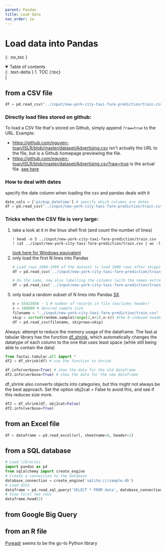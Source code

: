 ```yaml
---
parent: Pandas 
title: Load data 
nav_order: 1a 
---
```


# Load data into Pandas
{: .no_toc } 
<details open markdown="block"> 
  <summary> 
    Table of contents 
  </summary> 
  {: .text-delta } 
1. TOC 
{:toc} 
</details>] 

## from a CSV file
```python
df = pd.read_csv("../input/new-york-city-taxi-fare-prediction/train.csv")
```

### Directly load files stored on github:
To load a CSV file that's stored on Github, simply append ``?raw=true`` to the URL. 
Example: 
- https://github.com/nguyen-toan/ISLR/blob/master/dataset/Advertising.csv isn't actually the URL to the file, but is a Github homepage previewing the file. 	
- https://github.com/nguyen-toan/ISLR/blob/master/dataset/Advertising.csv?raw=true is the actual file. [see here](https://stackoverflow.com/questions/55240330/how-to-read-csv-file-from-github-using-pandas)

### How to deal with dates
specify the date column when loading the csv and pandas deals with it

```python
date_cols = ['pickup_datetime'] # specify which columns are dates
df = pd.read_csv("../input/new-york-city-taxi-fare-prediction/train.csv", parse_dates = date_cols)
```

### Tricks when the CSV file is very large:
1. take a look at it in the linux shell first (and count the number of lines) 
	```shell 
	! head -n 5 ../input/new-york-city-taxi-fare-prediction/train.csv
	! cat ../input/new-york-city-taxi-fare-prediction/train.csv | wc -l
	```
	[look here for Windows equivalent](https://superuser.com/questions/959036/what-is-the-windows-equivalent-of-wc-l)
2. only load the first N lines into Pandas
	```python
	# Load rows 1000-1999 of the dataset (= load 1000 rows after skipping the first 1000)
	df = pd.read_csv('../input/new-york-city-taxi-fare-prediction/train.csv', sep=',', skiprows= 1000, nrows=1000)

	# Do the same, now also labelling the columns (with the names extracted from the unix shell)
	df = pd.read_csv('../input/new-york-city-taxi-fare-prediction/train.csv', names=['key','fare_amount','pickup_datetime','pickup_longitude','pickup_latitude','dropoff_longitude','dropoff_latitude','passenger_count'], sep=',', skiprows= 1000, nrows=1000)
	```
3. only load a random subset of N lines into Pandas [SX](https://stackoverflow.com/questions/22258491/read-a-small-random-sample-from-a-big-csv-file-into-a-python-data-frame)
	```python
	n = 55423856 - 1 # number of records in file (excludes header)
	s = 100000 # desired sample size
	filename = "../input/new-york-city-taxi-fare-prediction/train.csv" 
	skip = sorted(random.sample(range(1,n+1),n-s)) #the 0-indexed header will not be included in the skip list
	df = pd.read_csv(filename, skiprows=skip)
	```

Always: attempt to reduce the memory usage of the dataframe. The fast.ai tabular library has the function [df_shrink](https://docs.fast.ai/tabular.core.html#df_shrink), which automatically changes the datatype of each column to the one that uses least space (while still being able to contain the data)

```python
from fastai.tabular.all import *
df2 = df_shrink(df) # use the function to shrink

df.info(verbose=True) # show the data for the old dataframe
df2.info(verbose=True) # show the data for the new dataframe
```

df_shrink also converts objects into categories, but this might not always be the best approach. Set the option obj2cat = False to avoid this, and see if this reduces size more. 
``` python
df2 = df_shrink(df, obj2cat=False)
df2.info(verbose=True)
```



## from an Excel file
```python
df = dataframe = pd.read_excel(url, sheetname=0, header=1)
```


## from a SQL database
``` python
# Load libraries
import pandas as pd
from sqlalchemy import create_engine
# Create a connection to the database
database_connection = create_engine('sqlite:///sample.db')
# Load data
dataframe = pd.read_sql_query('SELECT * FROM data', database_connection)
# View first two rows
dataframe.head(2)
```

## from Google Big Query


## from an R file
[Pyreadr](https://github.com/ofajardo/pyreadr) seems to be the go-to Python library
